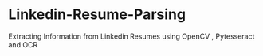 # Linkedin-Resume-Parsing
Extracting Information from Linkedin Resumes using OpenCV , Pytesseract and OCR
